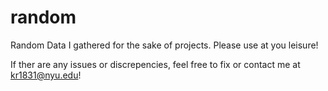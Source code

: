 # random
Random Data I gathered for the sake of projects.
Please use at you leisure!

If ther are any issues or discrepencies, feel free to fix or contact me at kr1831@nyu.edu!
